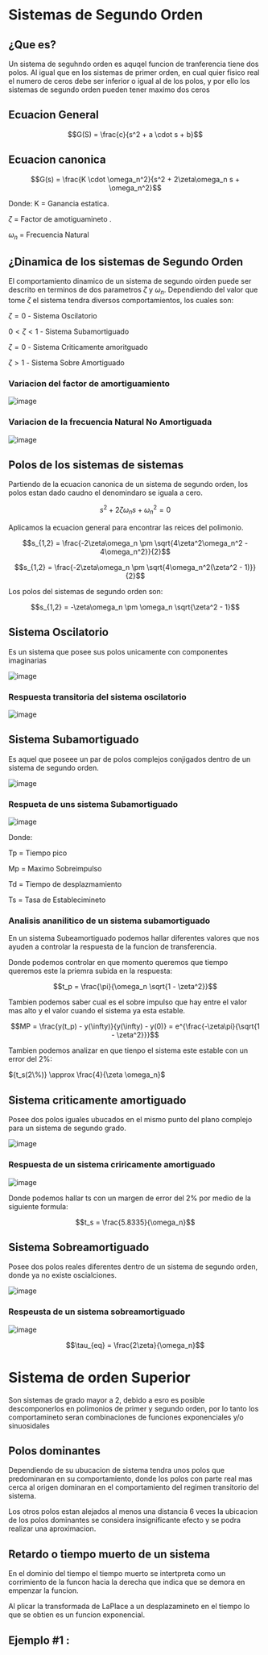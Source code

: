 # Sistemas de Segundo Orden
## ¿Que es?
Un sistema de seguhndo orden es aquqel funcion de tranferencia tiene dos polos. Al igual que en los sistemas de primer orden, en cual quier fisico real el numero de ceros debe ser inferior o igual al de los polos, y por ello los sistemas de segundo orden pueden tener maximo dos ceros
## Ecuacion General

$$G(S) = \frac{c}{s^2 +  a \cdot s + b}$$

## Ecuacion canonica

$$G(s) = \frac{K \cdot \omega_n^2}{s^2 + 2\zeta\omega_n s + \omega_n^2}$$

Donde:
K = Ganancia estatica.

$\zeta$ = Factor de amotiguamineto .

$\omega_n$ = Frecuencia Natural

## ¿Dinamica de los sistemas de Segundo Orden

El comportamiento dinamico de un sistema de segundo oirden puede ser descrito en terminos de dos parametros $\zeta$ y $\omega_n$.
Dependiendo del valor que tome $\zeta$ el sistema tendra diversos comportamientos, los cuales son:

$\zeta = 0$ - Sistema Oscilatorio

$0 < \zeta < 1$  - Sistema Subamortiguado

$\zeta = 0$ - Sistema Criticamente amoritguado

$\zeta > 1$ - Sistema Sobre  Amortiguado 
 ### Variacion del factor de amortiguamiento 

 ![image](https://github.com/user-attachments/assets/5da71048-4278-4401-a104-7c09be6a83a7)

### Variacion de la frecuencia Natural No Amortiguada

![image](https://github.com/user-attachments/assets/cb691ee6-80ae-4514-9e79-1ae6b0903a4a)

## Polos de los sistemas de sistemas
Partiendo de la ecuacion canonica de un sistema de segundo orden, los polos estan dado caudno el denomindaro se iguala a cero.

$$s^2 + 2\zeta\omega_n s + \omega_n^2 = 0$$

Aplicamos la ecuacion general para encontrar las reices del polimonio.

$$s_{1,2} = \frac{-2\zeta\omega_n \pm \sqrt{4\zeta^2\omega_n^2 - 4\omega_n^2}}{2}$$

$$s_{1,2} = \frac{-2\zeta\omega_n \pm \sqrt{4\omega_n^2(\zeta^2 - 1)}}{2}$$

Los polos del sistemas de segundo orden son:

$$s_{1,2} = -\zeta\omega_n \pm \omega_n \sqrt{\zeta^2 - 1}$$

## Sistema Oscilatorio

Es un sistema que posee sus polos unicamente con componentes imaginarias

![image](https://github.com/user-attachments/assets/28910c30-83ad-4bd6-bc5f-6a672b3e81d4)

### Respuesta transitoria del sistema oscilatorio

![image](https://github.com/user-attachments/assets/275a30c0-6f93-4d2a-9873-4a39afd5d4de)

## Sistema Subamortiguado

Es aquel que poseee  un par de polos complejos conjigados dentro de un sistema de segundo orden.

![image](https://github.com/user-attachments/assets/da18b3c7-62bc-4551-97d5-c6758ae23831)
### Respueta de uns sistema Subamortiguado

![image](https://github.com/user-attachments/assets/025dab07-1d57-4694-85e8-21f770051616)

Donde: 

Tp = Tiempo pico

Mp = Maximo Sobreimpulso

Td = Tiempo de desplazmamiento 

Ts = Tasa de Establecimineto 


### Analisis ananilitico de un sistema subamortiguado
En un sistema Subeamortiguado podemos hallar diferentes valores que nos ayuden a controlar la respuesta de la funcion de transferencia.

Donde podemos controlar en que momento queremos que tiempo queremos este la priemra subida en la respuesta:

$$t_p = \frac{\pi}{\omega_n \sqrt{1 - \zeta^2}}$$

Tambien podemos saber cual es el sobre impulso que hay entre el valor mas alto y el valor cuando el sistema ya esta estable. 

$$MP = \frac{y(t_p) - y(\infty)}{y(\infty) - y(0)} = e^{\frac{-\zeta\pi}{\sqrt{1 - \zeta^2}}}$$

Tambien podemos analizar en que tienpo el sistema este estable con un error del 2%:

${t_s(2\%)} \approx \frac{4}{\zeta \omega_n}$

## Sistema criticamente amortiguado

Posee dos polos iguales ubucados en el mismo punto del plano complejo para un sistema de segundo grado.

![image](https://github.com/user-attachments/assets/94be4310-4759-47fa-8da8-b2a78d1b504a)

### Respuesta de un sistema criricamente amortiguado

![image](https://github.com/user-attachments/assets/f3e1e762-f0b5-4650-8d3d-aa1cfe37a029)


Donde podemos hallar ts con un margen de error del 2% por medio de la siguiente formula:

$$t_s = \frac{5.8335}{\omega_n}$$

## Sistema Sobreamortiguado

Posee dos polos reales diferentes dentro de un sistema de segundo orden, donde ya no existe oscialciones.

![image](https://github.com/user-attachments/assets/e2ad81f2-e35b-44f4-9a22-05583b89ed27)

### Respeusta de un sistema sobreamortiguado 

![image](https://github.com/user-attachments/assets/7b9531b8-53e0-4f81-bb57-4fafe347abc6)

$$\tau_{eq} = \frac{2\zeta}{\omega_n}$$

# Sistema de orden Superior

Son sistemas de grado mayor a 2, debido a esro es posible descomponerlos en  polimonios de primer y segundo orden, por lo tanto los comportamineto seran combinaciones de funciones exponenciales y/o sinuosidales

## Polos dominantes

Dependiendo de su ubucacion de sistema tendra unos polos que predominaran en su comportamiento, donde los polos con parte real mas cerca al origen dominaran en el comportamiento del regimen transitorio del sistema.

Los otros polos estan alejados al menos una distancia 6 veces la ubicacion de los polos dominantes se considera insignificante efecto y se podra realizar una aproximacion.

## Retardo o tiempo muerto de un sistema 

En el dominio del tiempo el tiempo muerto se intertpreta como un corrimiento de la funcon hacia la derecha que indica que se demora en empenzar la funcion.

Al plicar la transformada de LaPlace a un desplazamineto en el tiempo lo que se obtien es un funcion exponencial.

## Ejemplo #1 :


